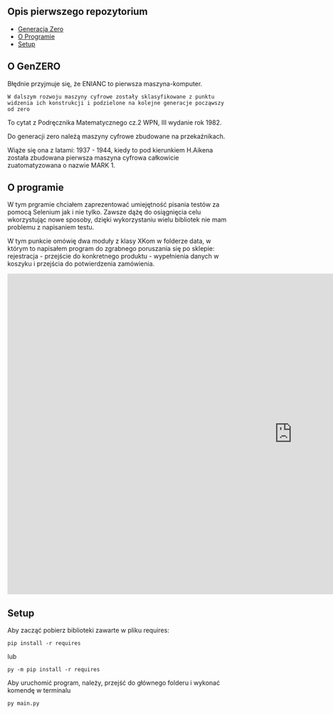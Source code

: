 ## Opis pierwszego repozytorium
* [Generacja Zero](#O-GenZero)
* [O Programie](#O-programie)
* [Setup](#setup)

## O GenZERO
Błędnie przyjmuje się, że ENIANC to pierwsza maszyna-komputer.
```
W dalszym rozwoju maszyny cyfrowe zostały sklasyfikowane z punktu widzenia ich konstrukcji i podzielone na kolejne generacje począwszy od zero
```
To cytat z Podręcznika Matematycznego cz.2 WPN, III wydanie rok 1982.

Do generacji zero należą maszyny cyfrowe zbudowane na przekaźnikach.

Wiąże się ona z latami: 1937 - 1944, kiedy to pod kierunkiem H.Aikena została zbudowana pierwsza maszyna cyfrowa całkowicie zuatomatyzowana o nazwie MARK 1.



## O programie
W tym prgramie chciałem zaprezentować umiejętność pisania testów za pomocą Selenium jak i nie tylko.
Zawsze dążę do osiągnięcia celu wkorzystując nowe sposoby, dzięki wykorzystaniu wielu bibliotek nie mam problemu z napisaniem testu.

W tym punkcie omówię dwa moduły z klasy XKom w folderze data, w którym to napisałem program do zgrabnego poruszania się po sklepie: rejestracja - przejście do konkretnego produktu - wypełnienia danych w koszyku i przejścia do potwierdzenia zamówienia.

<iframe width="1280" height="720" src="https://www.youtube.com/embed/B1PJ_RrOhJc" title="YouTube video player" frameborder="0" allow="accelerometer; autoplay; clipboard-write; encrypted-media; gyroscope; picture-in-picture" allowfullscreen></iframe>

	
## Setup
Aby zacząć pobierz biblioteki zawarte w pliku requires:
```shell
pip install -r requires 
```
lub
```shell
py -m pip install -r requires
```

Aby uruchomić program, należy, przejść do głównego folderu i wykonać komendę w terminalu
```shell
py main.py
```

